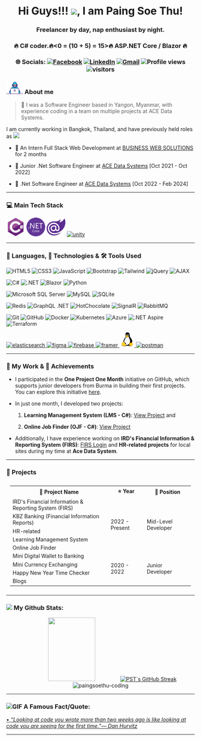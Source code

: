 <h1 align="center">Hi Guys!!! <img src="https://github.com/TheDudeThatCode/TheDudeThatCode/blob/master/Assets/Hi.gif" width="35" />, I am Paing Soe Thu! </h1> 
<h3 align="center">Freelancer by day, nap enthusiast by night.</h3>
<h3 align="center"⚡Building a better future.⚡ </h3>
<h3 align="center">🔥 C# coder.🔥<0 = (10 + 5) = 15>🔥 ASP.NET Core / Blazor 🔥</h3>

###  <div align="center"> 🌐 Socials:  [![Facebook](https://img.shields.io/badge/Facebook-%231877F2.svg?logo=Facebook&logoColor=white)](https://www.facebook.com/paingsoethu.se/)   [![LinkedIn](https://img.shields.io/badge/LinkedIn-%230077B5.svg?logo=linkedin&logoColor=white)](https://www.linkedin.com/in/paing-soe-thu-9431b5269/) [![Gmail](https://img.shields.io/badge/Gmail-paingsoethu960613%40gmail.com-blue)](mailto:paingsoethu960613@gmail.com)  ![Profile views](https://komarev.com/ghpvc/?username=paingsoethu-coding&label=Profile%20views&color=0e75b6&style=flat)  ![visitors](https://visitor-badge.laobi.icu/badge?page_id=paingsoethu-coding) </div> 
<!-- <img src="https://github.com/paingsoethu-coding/paingsoethu-coding/blob/main/gandalf_parrot.gif" width="45" /> -->

### <img src="https://github.com/paingsoethu-coding/paingsoethu-coding/blob/main/Developer.gif" width="45" /> About me  

> 🏦 I was a Software Engineer based in Yangon, Myanmar, with experience coding in a team on multiple projects at ACE Data Systems.

I am currently working in Bangkok, Thailand, and have previously held roles as <img src="https://media.giphy.com/media/WUlplcMpOCEmTGBtBW/giphy.gif" width="30">

- 💼 An Intern Full Stack Web Development at [BUSINESS WEB SOLUTIONS](https://businesswebsolutions.in/internship/) for 2 months

- 💼 Junior .Net Software Engineer at [ACE Data Systems](https://acedatasystems.com/) [Oct 2021 - Oct 2022]

- 💼 .Net Software Engineer at [ACE Data Systems](https://acedatasystems.com/) [Oct 2022 - Feb 2024]

--- 
  
### 💻 Main Tech Stack
<img  src="https://github.com/devicons/devicon/blob/master/icons/csharp/csharp-original.svg"  alt="csharp logo"  width="50"  height="50"  />   <img  src="https://github.com/devicons/devicon/blob/master/icons/dotnetcore/dotnetcore-original.svg"  alt="dotnet logo"  width="50"  height="50"  />   <img  src="https://github.com/devicons/devicon/blob/master/icons/blazor/blazor-original.svg"  alt="JavaScript logo"  width="50"  height="50"  />  <a href="https://unity.com/" target="_blank" rel="noreferrer"> <img src="https://www.vectorlogo.zone/logos/unity3d/unity3d-icon.svg" alt="unity" width="50" height="50"/> </a> 

--- 

<!-- <p align="left"> <img src="https://komarev.com/ghpvc/?username=paingsoethu-coding&label=Profile%20views&color=0e75b6&style=flat" alt="paingsoethu-coding" /> 
</p> 
### 🌐 Socials: 
### 🌐 Socials:
<p align="left">
<a href="https://dev.to/paingsoethu-coding-se" target="blank"><img align="center" src="https://raw.githubusercontent.com/rahuldkjain/github-profile-readme-generator/master/src/images/icons/Social/devto.svg" alt="paingsoethu-coding-se" height="30" width="40" /></a>
<a href="https://linkedin.com/in/paing-soe-thu-se" target="blank"><img align="center" src="https://raw.githubusercontent.com/rahuldkjain/github-profile-readme-generator/master/src/images/icons/Social/linked-in-alt.svg" alt="paing-soe-thu-se" height="30" width="40" /></a>
<a href="https://fb.com/paingsoethu.se" target="blank"><img align="center" src="https://raw.githubusercontent.com/rahuldkjain/github-profile-readme-generator/master/src/images/icons/Social/facebook.svg" alt="paingsoethu.se" height="30" width="40" /></a>
</p>
[![Gmail](https://img.shields.io/badge/Gmail-paingsoethu960613%40gmail.com-blue)](mailto:paingsoethu960613@gmail.com)  -->



###  🔭 Languages, 🤖 Technologies &  🛠 Tools Used

![HTML5](https://img.shields.io/badge/HTML5-%23E34F26.svg?style=flat&logo=html5&logoColor=white) ![CSS3](https://img.shields.io/badge/CSS3-%231572B6.svg?style=flat&logo=css3&logoColor=white) ![JavaScript](https://img.shields.io/badge/JavaScript-%23F7DF1E.svg?style=flat&logo=javascript&logoColor=white) ![Bootstrap](https://img.shields.io/badge/Bootstrap-%23563D7C.svg?style=flat&logo=bootstrap&logoColor=white) ![Tailwind](https://img.shields.io/badge/Tailwind-%2338B2AC.svg?style=flat&logo=tailwindcss&logoColor=white) ![jQuery](https://img.shields.io/badge/jQuery-%230769AD.svg?style=flat&logo=jquery&logoColor=white) ![AJAX](https://img.shields.io/badge/AJAX-%232D5B8B.svg?style=flat&logo=ajax&logoColor=white)

![C#](https://img.shields.io/badge/c%23-%23239120.svg?style=flat&logo=c-sharp&logoColor=white) ![.NET](https://img.shields.io/badge/.NET-%235C2D91.svg?style=flat&logo=.net&logoColor=white) ![Blazor](https://img.shields.io/badge/blazor-%235C2D91.svg?style=flat&logo=blazor&logoColor=white) ![Python](https://img.shields.io/badge/python-3670A0?style=flat&logo=python&logoColor=ffdd54)

![Microsoft SQL Server](https://img.shields.io/badge/Microsoft%20SQL%20Server-%23CC2927.svg?style=flat&logo=microsoft-sql-server&logoColor=white) ![MySQL](https://img.shields.io/badge/MySQL-%234479A1.svg?style=flat&logo=mysql&logoColor=white) ![SQLite](https://img.shields.io/badge/SQLite-%2307405F.svg?style=flat&logo=sqlite&logoColor=white) 

![Redis](https://img.shields.io/badge/Redis-%23D92D2F.svg?style=flat&logo=redis&logoColor=white) ![GraphQL .NET](https://img.shields.io/badge/GraphQL.NET-%23990000.svg?style=flat&logo=graphql&logoColor=white) ![HotChocolate](https://img.shields.io/badge/HotChocolate-%237C3A5D.svg?style=flat&logo=graphql&logoColor=white) ![SignalR](https://img.shields.io/badge/SignalR-%23005C8D.svg?style=flat&logo=aspdotnet&logoColor=white) ![RabbitMQ](https://img.shields.io/badge/RabbitMQ-%23FF6600.svg?style=flat&logo=rabbitmq&logoColor=white)

![Git](https://img.shields.io/badge/Git-%23F14E32.svg?style=flat&logo=git&logoColor=white) ![GitHub](https://img.shields.io/badge/GitHub-%23181717.svg?style=flat&logo=github&logoColor=white) ![Docker](https://img.shields.io/badge/Docker-%232496ED.svg?style=flat&logo=docker&logoColor=white) ![Kubernetes](https://img.shields.io/badge/Kubernetes-%233C87B7.svg?style=flat&logo=kubernetes&logoColor=white) ![Azure](https://img.shields.io/badge/Azure-%230078D4.svg?style=flat&logo=azure&logoColor=white) ![.NET Aspire](https://img.shields.io/badge/.NET%20Aspire-%234F6D7A.svg?style=flat&logo=.net&logoColor=white) ![Terraform](https://img.shields.io/badge/Terraform-%234B2D8B.svg?style=flat&logo=terraform&logoColor=white)

<p align="left"> 
<a href="https://www.elastic.co" target="_blank" rel="noreferrer">  <img src="https://www.vectorlogo.zone/logos/elastic/elastic-icon.svg" alt="elasticsearch" width="40" height="40"/> </a>  <a href="https://www.figma.com/" target="_blank" rel="noreferrer">  <img src="https://www.vectorlogo.zone/logos/figma/figma-icon.svg" alt="figma" width="40" height="40"/> </a>  <a href="https://firebase.google.com/" target="_blank" rel="noreferrer">  <img src="https://www.vectorlogo.zone/logos/firebase/firebase-icon.svg" alt="firebase" width="40" height="40"/> </a>   <a href="https://www.framer.com/" target="_blank" rel="noreferrer">  <img src="https://www.vectorlogo.zone/logos/framer/framer-icon.svg" alt="framer" width="40" height="40"/> </a>  <a href="https://www.linux.org/" target="_blank" rel="noreferrer">  <img src="https://raw.githubusercontent.com/devicons/devicon/master/icons/linux/linux-original.svg" alt="linux" width="40" height="40"/> </a>  <a href="https://postman.com" target="_blank" rel="noreferrer">  <img src="https://www.vectorlogo.zone/logos/getpostman/getpostman-icon.svg" alt="postman" width="40" height="40"/> </a>
</p>


---

### 🦖 My Work & 🌱 Achievements


- I participated in the **One Project One Month** initiative on GitHub, which supports junior developers from Burma in building their first projects. You can explore this initiative [here](https://github.com/one-project-one-month).

- In just one month, I developed two projects:

    1.  **Learning Management System (LMS - C#)**: [View Project](https://github.com/one-project-one-month/lms-csharp) and

    2.  **Online Job Finder (OJF - C#)**: [View Project](https://github.com/one-project-one-month/online-job-finder-csharp)

- Additionally, I have experience working on **IRD's Financial Information & Reporting System (FIRS)**: [FIRS Login](https://firs.ird.gov.mm/login.aspx) and **HR-related projects** for local sites during my time at **Ace Data System**.


---

### 🦾 Projects

<div style="display: flex; flex-wrap: wrap; justify-content: space-between;">
    <table style="flex: 1; min-width: 300px; margin: 10px; border-collapse: collapse;">
      <tr>
        <th>🚀 Project Name</th>
        <th>⭐ Year</th>
        <th>🤖 Position</th>
      </tr>
      <!-- Mid-Level Developer -->
      <tr>
        <td>IRD's Financial Information & Reporting System (FIRS)</td>
        <td rowspan="5">2022 - Present</td>
        <td rowspan="5">Mid-Level Developer</td>
      </tr>
      <tr>
        <td>KBZ Banking (Financial Information Reports)</td>
      </tr>
      <tr>
        <td>HR-related</td>
      </tr>
      <tr>
        <td>Learning Management System</td>
      </tr>
      <tr>
        <td>Online Job Finder</td>
      </tr>
      <!-- Junior Developer -->
      <tr>
        <td>Mini Digital Wallet to Banking</td>
        <td rowspan="4">2020 - 2022</td>
        <td rowspan="4">Junior Developer</td>
      </tr>
      <tr>
        <td>Mini Currency Exchanging</td>
      </tr>
      <tr>
        <td>Happy New Year Time Checker</td>
      </tr>
      <tr>
        <td>Blogs</td>
      </tr>
  </table>
</div>

----
<h3 align="left"><img src='https://media1.giphy.com/media/du3J3cXyzhj75IOgvA/giphy.gif?cid=ecf05e47x2g034i9pzwtzzsd3xgg2w9nr94t4tflbbgo3008&rid=giphy.gif' width='25' /> My Github Stats:</h3>
<p  align="center">
<img  height="170px"  width="50%"  src ="https://github-readme-stats.vercel.app/api?username=paingsoethu-coding&theme=great-gatsby&show_icons=true&hide_border=true&count_private=true"> 
<a href="https://git.io/streak-stats"><img src="https://github-readme-streak-stats-sage-eta.vercel.app?user=paingsoethu-coding&theme=great-gatsby&hide_border=true&short_numbers=true&card_width=499&card_height=140" alt="PST`s GitHub Streak" /></a>
<img src="https://github-readme-stats.vercel.app/api/top-langs?username=paingsoethu-coding&show_icons=true&locale=en&layout=compact&theme=great-gatsby" alt="paingsoethu-coding" />
</p>

---

### <img alt="GIF" src="https://github.com/TheDudeThatCode/TheDudeThatCode/blob/master/Assets/hmm.gif" width="20" /> A Famous Fact/Quote:
<a href="https://github.com/marketplace/actions/quote-readme">
<!--STARTS_HERE_QUOTE_README-->
• <i>“Looking at code you wrote more than two weeks ago is like looking at code you are seeing for the first time.”— Dan Hurvitz   </i>
<!--ENDS_HERE_QUOTE_README-->
</a>

---
